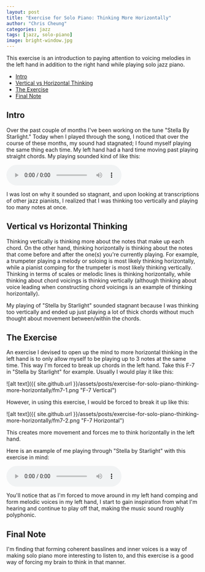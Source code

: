 ```yaml
---
layout: post
title: "Exercise for Solo Piano: Thinking More Horizontally"
author: "Chris Cheung"
categories: jazz
tags: [jazz, solo-piano]
image: bright-window.jpg
---
```


This exercise is an introduction to paying attention to voicing melodies in the left hand in addition to the right hand while playing solo jazz piano.

- [Intro](#intro)
- [Vertical vs Horizontal Thinking](#vertical-vs-horizontal-thinking)
- [The Exercise](#the-exercise)
- [Final Note](#final-note)

## Intro

Over the past couple of months I've been working on the tune "Stella By Starlight." Today when I played through the song, I noticed that over the course of these months, my sound had stagnated; I found myself playing the same thing each time. My left hand had a hard time moving past playing straight chords. My playing sounded kind of like this:

<audio src="{{site.github.url}}/assets/posts/exercise-for-solo-piano-thinking-more-horizontally/stella-1.m4a" controls></audio>

I was lost on why it sounded so stagnant, and upon looking at transcriptions of other jazz pianists, I realized that I was thinking too vertically and playing too many notes at once.

## Vertical vs Horizontal Thinking

Thinking vertically is thinking more about the notes that make up each chord. On the other hand, thinking horizontally is thinking about the notes that come before and after the one(s) you're currently playing. For example, a trumpeter playing a melody or soloing is most likely thinking horizontally, while a pianist comping for the trumpeter is most likely thinking vertically. Thinking in terms of scales or melodic lines is thinking horizontally, while thinking about chord voicings is thinking vertically (although thinking about voice leading when constructing chord voicings is an example of thinking horizontally).

My playing of "Stella by Starlight" sounded stagnant because I was thinking too vertically and ended up just playing a lot of thick chords without much thought about movement between/within the chords.

## The Exercise

An exercise I devised to open up the mind to more horizontal thinking in the left hand is to only allow myself to be playing up to 3 notes at the same time. This way I'm forced to break up chords in the left hand. Take this F-7 in "Stella by Starlight" for example. Usually I would play it like this:

![alt text]({{ site.github.url }}/assets/posts/exercise-for-solo-piano-thinking-more-horizontally/fm7-1.png "F-7 Vertical")

However, in using this exercise, I would be forced to break it up like this:

![alt text]({{ site.github.url }}/assets/posts/exercise-for-solo-piano-thinking-more-horizontally/fm7-2.png "F-7 Horizontal")

This creates more movement and forces me to think horizontally in the left hand.

Here is an example of me playing through "Stella by Starlight" with this exercise in mind:

<audio src="{{site.github.url}}/assets/posts/exercise-for-solo-piano-thinking-more-horizontally/stella-2.m4a" controls></audio>

You'll notice that as I'm forced to move around in my left hand comping and form melodic voices in my left hand, I start to gain inspiration from what I'm hearing and continue to play off that, making the music sound roughly polyphonic.

## Final Note

I'm finding that forming coherent basslines and inner voices is a way of making solo piano more interesting to listen to, and this exercise is a good way of forcing my brain to think in that manner.